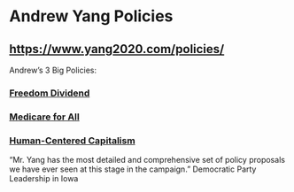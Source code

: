 # Andrew Yang Policies

## https://www.yang2020.com/policies/

Andrew’s 3 Big Policies:

### [Freedom Dividend](https://www.yang2020.com/policies/the-freedom-dividend/)
### [Medicare for All](https://www.yang2020.com/policies/medicare-for-all/) 
### [Human-Centered Capitalism](https://www.yang2020.com/policies/human-capitalism/)

“Mr. Yang has the most detailed and comprehensive set of policy proposals we have ever seen at this stage in the campaign.” Democratic Party Leadership in Iowa
